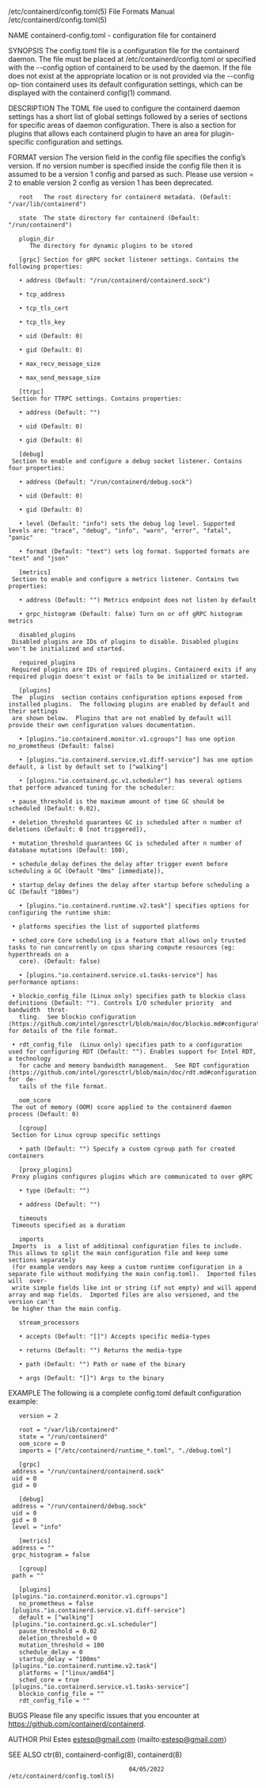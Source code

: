 /etc/containerd/config.toml(5)					      File Formats Manual					/etc/containerd/config.toml(5)

NAME
       containerd-config.toml - configuration file for containerd

SYNOPSIS
       The  config.toml	 file  is a configuration file for the containerd daemon. The file must be placed at /etc/containerd/config.toml or specified with the
       --config option of containerd to be used by the daemon. If the file does not exist at the appropriate location or is not provided via the --config  op‐
       tion containerd uses its default configuration settings, which can be displayed with the containerd config(1) command.

DESCRIPTION
       The  TOML file used to configure the containerd daemon settings has a short list of global settings followed by a series of sections for specific areas
       of daemon configuration. There is also a section for plugins that allows each containerd plugin to have an area for plugin-specific  configuration  and
       settings.

FORMAT
       version
	      The version field in the config file specifies the config’s version. If no version number is specified inside the config file then it is assumed
	      to be a version 1 config and parsed as such. Please use version = 2 to enable version 2 config as version 1 has been deprecated.

       root   The root directory for containerd metadata. (Default: "/var/lib/containerd")

       state  The state directory for containerd (Default: "/run/containerd")

       plugin_dir
	      The directory for dynamic plugins to be stored

       [grpc] Section for gRPC socket listener settings. Contains the following properties:

       • address (Default: "/run/containerd/containerd.sock")

       • tcp_address

       • tcp_tls_cert

       • tcp_tls_key

       • uid (Default: 0)

       • gid (Default: 0)

       • max_recv_message_size

       • max_send_message_size

       [ttrpc]
	 Section for TTRPC settings. Contains properties:

       • address (Default: "")

       • uid (Default: 0)

       • gid (Default: 0)

       [debug]
	 Section to enable and configure a debug socket listener. Contains four properties:

       • address (Default: "/run/containerd/debug.sock")

       • uid (Default: 0)

       • gid (Default: 0)

       • level (Default: "info") sets the debug log level. Supported levels are: "trace", "debug", "info", "warn", "error", "fatal", "panic"

       • format (Default: "text") sets log format. Supported formats are "text" and "json"

       [metrics]
	 Section to enable and configure a metrics listener. Contains two properties:

       • address (Default: "") Metrics endpoint does not listen by default

       • grpc_histogram (Default: false) Turn on or off gRPC histogram metrics

       disabled_plugins
	 Disabled plugins are IDs of plugins to disable. Disabled plugins won't be initialized and started.

       required_plugins
	 Required plugins are IDs of required plugins. Containerd exits if any required plugin doesn't exist or fails to be initialized or started.

       [plugins]
	 The  plugins  section contains configuration options exposed from installed plugins.  The following plugins are enabled by default and their settings
	 are shown below.  Plugins that are not enabled by default will provide their own configuration values documentation.

       • [plugins."io.containerd.monitor.v1.cgroups"] has one option no_prometheus (Default: false)

       • [plugins."io.containerd.service.v1.diff-service"] has one option default, a list by default set to ["walking"]

       • [plugins."io.containerd.gc.v1.scheduler"] has several options that perform advanced tuning for the scheduler:

	 • pause_threshold is the maximum amount of time GC should be scheduled (Default: 0.02),

	 • deletion_threshold guarantees GC is scheduled after n number of deletions (Default: 0 [not triggered]),

	 • mutation_threshold guarantees GC is scheduled after n number of database mutations (Default: 100),

	 • schedule_delay defines the delay after trigger event before scheduling a GC (Default "0ms" [immediate]),

	 • startup_delay defines the delay after startup before scheduling a GC (Default "100ms")

       • [plugins."io.containerd.runtime.v2.task"] specifies options for configuring the runtime shim:

	 • platforms specifies the list of supported platforms

	 • sched_core Core scheduling is a feature that allows only trusted tasks to run concurrently on cpus sharing compute resources (eg: hyperthreads on a
	   core). (Default: false)

       • [plugins."io.containerd.service.v1.tasks-service"] has performance options:

	 • blockio_config_file (Linux only) specifies path to blockio class definitions (Default: ""). Controls I/O scheduler priority	and  bandwidth	throt‐
	   tling.  See blockio configuration ⟨https://github.com/intel/goresctrl/blob/main/doc/blockio.md#configuration⟩ for details of the file format.

	 • rdt_config_file  (Linux only) specifies path to a configuration used for configuring RDT (Default: ""). Enables support for Intel RDT, a technology
	   for cache and memory bandwidth management.  See RDT configuration ⟨https://github.com/intel/goresctrl/blob/main/doc/rdt.md#configuration⟩  for  de‐
	   tails of the file format.

       oom_score
	 The out of memory (OOM) score applied to the containerd daemon process (Default: 0)

       [cgroup]
	 Section for Linux cgroup specific settings

       • path (Default: "") Specify a custom cgroup path for created containers

       [proxy_plugins]
	 Proxy plugins configures plugins which are communicated to over gRPC

       • type (Default: "")

       • address (Default: "")

       timeouts
	 Timeouts specified as a duration

       imports
	 Imports  is  a list of additional configuration files to include.  This allows to split the main configuration file and keep some sections separately
	 (for example vendors may keep a custom runtime configuration in a separate file without modifying the main config.toml).  Imported files  will	 over‐
	 write simple fields like int or string (if not empty) and will append array and map fields.  Imported files are also versioned, and the version can't
	 be higher than the main config.

       stream_processors

       • accepts (Default: "[]") Accepts specific media-types

       • returns (Default: "") Returns the media-type

       • path (Default: "") Path or name of the binary

       • args (Default: "[]") Args to the binary

EXAMPLE
       The following is a complete config.toml default configuration example:

       version = 2

       root = "/var/lib/containerd"
       state = "/run/containerd"
       oom_score = 0
       imports = ["/etc/containerd/runtime_*.toml", "./debug.toml"]

       [grpc]
	 address = "/run/containerd/containerd.sock"
	 uid = 0
	 gid = 0

       [debug]
	 address = "/run/containerd/debug.sock"
	 uid = 0
	 gid = 0
	 level = "info"

       [metrics]
	 address = ""
	 grpc_histogram = false

       [cgroup]
	 path = ""

       [plugins]
	 [plugins."io.containerd.monitor.v1.cgroups"]
	   no_prometheus = false
	 [plugins."io.containerd.service.v1.diff-service"]
	   default = ["walking"]
	 [plugins."io.containerd.gc.v1.scheduler"]
	   pause_threshold = 0.02
	   deletion_threshold = 0
	   mutation_threshold = 100
	   schedule_delay = 0
	   startup_delay = "100ms"
	 [plugins."io.containerd.runtime.v2.task"]
	   platforms = ["linux/amd64"]
	   sched_core = true
	 [plugins."io.containerd.service.v1.tasks-service"]
	   blockio_config_file = ""
	   rdt_config_file = ""

BUGS
       Please file any specific issues that you encounter at https://github.com/containerd/containerd.

AUTHOR
       Phil Estes estesp@gmail.com ⟨mailto:estesp@gmail.com⟩

SEE ALSO
       ctr(8), containerd-config(8), containerd(8)

									  04/05/2022						/etc/containerd/config.toml(5)
